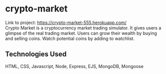 # crypto-market
Link to project: https://crypto-market-555.herokuapp.com/  
Crypto Market is a cryptocurrency market trading simulator. It gives users a glimpse of the real trading market. Users can grow their wealth by buying and selling coins. Watch potential coins by adding to watchlist. 
## Technologies Used
HTML, CSS, Javascript, Node, Express, EJS, MongoDB, Mongoose
